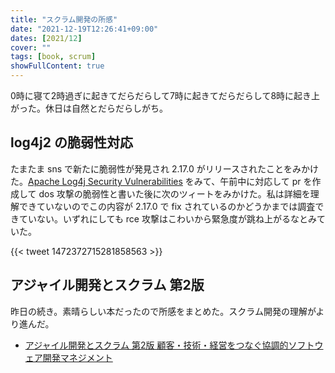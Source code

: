 ```yaml
---
title: "スクラム開発の所感"
date: "2021-12-19T12:26:41+09:00"
dates: [2021/12]
cover: ""
tags: [book, scrum]
showFullContent: true
---
```


0時に寝て2時過ぎに起きてだらだらして7時に起きてだらだらして8時に起き上がった。休日は自然とだらだらしがち。

## log4j2 の脆弱性対応

たまたま sns で新たに脆弱性が発見され 2.17.0 がリリースされたことをみかけた。[Apache Log4j Security Vulnerabilities](https://logging.apache.org/log4j/2.x/security.html) をみて、午前中に対応して pr を作成して dos 攻撃の脆弱性と書いた後に次のツィートをみかけた。私は詳細を理解できていないのでこの内容が 2.17.0 で fix されているのかどうかまでは調査できていない。いずれにしても rce 攻撃はこわいから緊急度が跳ね上がるなとみていた。

{{< tweet 1472372715281858563 >}}

## アジャイル開発とスクラム 第2版

昨日の続き。素晴らしい本だったので所感をまとめた。スクラム開発の理解がより進んだ。

* [アジャイル開発とスクラム 第2版 顧客・技術・経営をつなぐ協調的ソフトウェア開発マネジメント](https://t2y.hatenablog.jp/entry/2021/12/19/183339)
